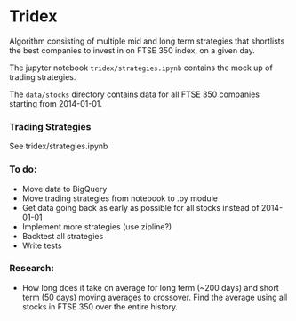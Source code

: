 # Tridex
Algorithm consisting of multiple mid and long term strategies that shortlists the best companies to invest in on FTSE 350 index, on a given day.

The jupyter notebook `tridex/strategies.ipynb` contains the mock up of trading strategies. 

The `data/stocks` directory contains data for all FTSE 350 companies starting from 2014-01-01.


### Trading Strategies
See tridex/strategies.ipynb


### To do:
- Move data to BigQuery
- Move trading strategies from notebook to .py module
- Get data going back as early as possible for all stocks instead of 2014-01-01
- Implement more strategies (use zipline?)
- Backtest all strategies
- Write tests


### Research:
- How long does it take on average for long term (~200 days) and short term (50 days) moving averages to crossover. Find the average using all stocks in FTSE 350 over the entire history. 
